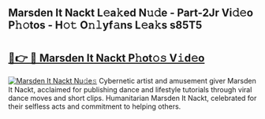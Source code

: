 ## Marsden It Nackt L𝚎a𝚔ed N𝚞𝚍e - Part-2Jr Vi𝚍𝚎o P𝚑𝚘tos - H𝚘𝚝 O𝚗𝚕yf𝚊ns L𝚎a𝚔s s85T5

# <h2><a href="http://kf45mj.oniu.top/?m=Marsden+It+Nackt">🔗👉 🔴 Marsden It Nackt P𝚑ot𝚘𝚜 V𝚒d𝚎o</a></h2>

[![Marsden It Nackt Nu𝚍e𝚜](https://i.imgur.com/0qMVB7G.gif)](http://kf45mj.oniu.top/?m=Marsden+It+Nackt)
Cybernetic artist and amusement giver Marsden It Nackt, acclaimed for publishing dance and lifestyle tutorials through viral dance moves and short clips. Humanitarian Marsden It Nackt, celebrated for their selfless acts and commitment to helping others.  
